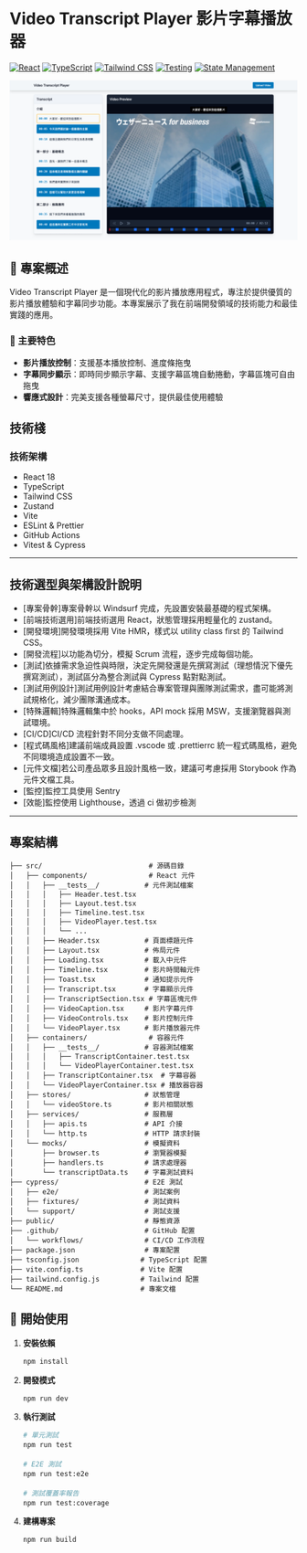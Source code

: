 # Video Transcript Player 影片字幕播放器

[![React](https://img.shields.io/badge/React-18.2.0-61dafb.svg)](https://reactjs.org/)
[![TypeScript](https://img.shields.io/badge/TypeScript-5.0.0-blue.svg)](https://www.typescriptlang.org/)
[![Tailwind CSS](https://img.shields.io/badge/TailwindCSS-4.1.11-38bdf8.svg)](https://tailwindcss.com/)
[![Testing](https://img.shields.io/badge/Testing-Vitest%20%7C%20Cypress-04C38E.svg)](https://vitest.dev/)
[![State Management](https://img.shields.io/badge/State-Zustand-brown.svg)](https://zustand-demo.pmnd.rs/)

<img src="./public/screenshot.png" alt="Video Transcript Player">

## 🎯 專案概述

Video Transcript Player 是一個現代化的影片播放應用程式，專注於提供優質的影片播放體驗和字幕同步功能。本專案展示了我在前端開發領域的技術能力和最佳實踐的應用。

### 🌟 主要特色

- **影片播放控制**：支援基本播放控制、進度條拖曳
- **字幕同步顯示**：即時同步顯示字幕、支援字幕區塊自動捲動，字幕區塊可自由拖曳
- **響應式設計**：完美支援各種螢幕尺寸，提供最佳使用體驗

## 技術棧

### 技術架構

- React 18
- TypeScript
- Tailwind CSS
- Zustand
- Vite
- ESLint & Prettier
- GitHub Actions
- Vitest & Cypress

---

## 技術選型與架構設計說明

- [專案骨幹]專案骨幹以 Windsurf 完成，先設置安裝最基礎的程式架構。
- [前端技術選用]前端技術選用 React，狀態管理採用輕量化的 zustand。
- [開發環境]開發環境採用 Vite HMR，樣式以 utility class first 的 Tailwind CSS。
- [開發流程]以功能為切分，模擬 Scrum 流程，逐步完成每個功能。
- [測試]依據需求急迫性與時限，決定先開發還是先撰寫測試（理想情況下優先撰寫測試），測試區分為整合測試與 Cypress 點對點測試。
- [測試用例設計]測試用例設計考慮結合專案管理與團隊測試需求，盡可能將測試規格化，減少團隊溝通成本。
- [特殊邏輯]特殊邏輯集中於 hooks，API mock 採用 MSW，支援瀏覽器與測試環境。
- [CI/CD]CI/CD 流程針對不同分支做不同處理。
- [程式碼風格]建議前端成員設置 .vscode 或 .prettierrc 統一程式碼風格，避免不同環境造成設置不一致。
- [元件文檔]若公司產品眾多且設計風格一致，建議可考慮採用 Storybook 作為元件文檔工具。
- [監控]監控工具使用 Sentry
- [效能]監控使用 Lighthouse，透過 ci 做初步檢測

---

## 專案結構

```
├── src/                          # 源碼目錄
│   ├── components/               # React 元件
│   │   ├── __tests__/           # 元件測試檔案
│   │   │   ├── Header.test.tsx
│   │   │   ├── Layout.test.tsx
│   │   │   ├── Timeline.test.tsx
│   │   │   ├── VideoPlayer.test.tsx
│   │   │   └── ...
│   │   ├── Header.tsx           # 頁面標題元件
│   │   ├── Layout.tsx           # 佈局元件
│   │   ├── Loading.tsx          # 載入中元件
│   │   ├── Timeline.tsx         # 影片時間軸元件
│   │   ├── Toast.tsx            # 通知提示元件
│   │   ├── Transcript.tsx       # 字幕顯示元件
│   │   ├── TranscriptSection.tsx # 字幕區塊元件
│   │   ├── VideoCaption.tsx     # 影片字幕元件
│   │   ├── VideoControls.tsx    # 影片控制元件
│   │   └── VideoPlayer.tsx      # 影片播放器元件
│   ├── containers/               # 容器元件
│   │   ├── __tests__/           # 容器測試檔案
│   │   │   ├── TranscriptContainer.test.tsx
│   │   │   └── VideoPlayerContainer.test.tsx
│   │   ├── TranscriptContainer.tsx  # 字幕容器
│   │   └── VideoPlayerContainer.tsx # 播放器容器
│   ├── stores/                  # 狀態管理
│   │   └── videoStore.ts        # 影片相關狀態
│   ├── services/                # 服務層
│   │   ├── apis.ts              # API 介接
│   │   └── http.ts              # HTTP 請求封裝
│   └── mocks/                   # 模擬資料
│       ├── browser.ts           # 瀏覽器模擬
│       ├── handlers.ts          # 請求處理器
│       └── transcriptData.ts    # 字幕測試資料
├── cypress/                     # E2E 測試
│   ├── e2e/                     # 測試案例
│   ├── fixtures/                # 測試資料
│   └── support/                 # 測試支援
├── public/                      # 靜態資源
├── .github/                     # GitHub 配置
│   └── workflows/               # CI/CD 工作流程
├── package.json                 # 專案配置
├── tsconfig.json               # TypeScript 配置
├── vite.config.ts              # Vite 配置
├── tailwind.config.js          # Tailwind 配置
└── README.md                   # 專案文檔
```

## 🚀 開始使用

1. **安裝依賴**

   ```bash
   npm install
   ```

2. **開發模式**

   ```bash
   npm run dev
   ```

3. **執行測試**

   ```bash
   # 單元測試
   npm run test

   # E2E 測試
   npm run test:e2e

   # 測試覆蓋率報告
   npm run test:coverage
   ```

4. **建構專案**
   ```bash
   npm run build
   ```
